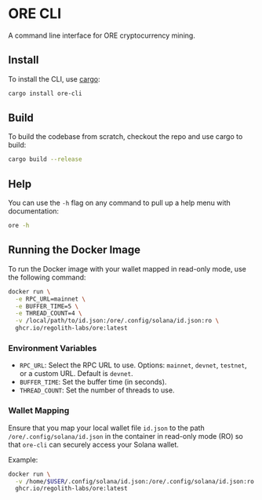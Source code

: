 # ORE CLI

A command line interface for ORE cryptocurrency mining.

## Install

To install the CLI, use [cargo](https://doc.rust-lang.org/cargo/getting-started/installation.html):

```sh
cargo install ore-cli
```

## Build

To build the codebase from scratch, checkout the repo and use cargo to build:

```sh
cargo build --release
```

## Help

You can use the `-h` flag on any command to pull up a help menu with documentation:

```sh
ore -h
```

## Running the Docker Image

To run the Docker image with your wallet mapped in read-only mode, use the following command:

```sh
docker run \
  -e RPC_URL=mainnet \
  -e BUFFER_TIME=5 \
  -e THREAD_COUNT=4 \
  -v /local/path/to/id.json:/ore/.config/solana/id.json:ro \
  ghcr.io/regolith-labs/ore:latest
```

### Environment Variables

- `RPC_URL`: Select the RPC URL to use. Options: `mainnet`, `devnet`, `testnet`, or a custom URL. Default is `devnet`.
- `BUFFER_TIME`: Set the buffer time (in seconds).
- `THREAD_COUNT`: Set the number of threads to use.

### Wallet Mapping

Ensure that you map your local wallet file `id.json` to the path `/ore/.config/solana/id.json` in the container in read-only mode (RO) so that `ore-cli` can securely access your Solana wallet.

Example:

```sh
docker run \
  -v /home/$USER/.config/solana/id.json:/ore/.config/solana/id.json:ro \
  ghcr.io/regolith-labs/ore:latest
```